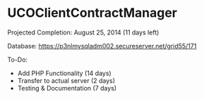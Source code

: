 UCOClientContractManager
================
Projected Completion: August 25, 2014 (11 days left)

Database:
https://p3nlmysqladm002.secureserver.net/grid55/171

To-Do:
- Add PHP Functionality		(14 days)
- Transfer to actual server	(2 days)
- Testing & Documentation	(7 days)
